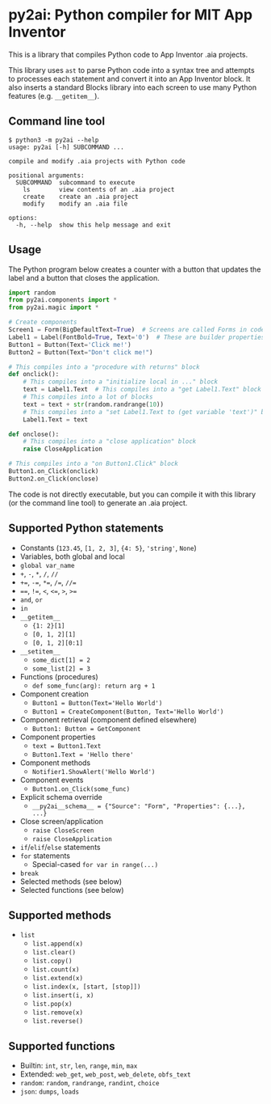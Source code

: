 # py2ai: Python compiler for MIT App Inventor
This is a library that compiles Python code to App Inventor .aia projects.

This library uses `ast` to parse Python code into a syntax tree and attempts to processes each statement and convert it into an App Inventor block. It also inserts a standard Blocks library into each screen to use many Python features (e.g. `__getitem__`).

## Command line tool
```
$ python3 -m py2ai --help
usage: py2ai [-h] SUBCOMMAND ...

compile and modify .aia projects with Python code

positional arguments:
  SUBCOMMAND  subcommand to execute
    ls        view contents of an .aia project
    create    create an .aia project
    modify    modify an .aia file

options:
  -h, --help  show this help message and exit
```

## Usage
The Python program below creates a counter with a button that updates the label and a button that closes the application.

```python
import random
from py2ai.components import *
from py2ai.magic import *

# Create components
Screen1 = Form(BigDefaultText=True)  # Screens are called Forms in code
Label1 = Label(FontBold=True, Text='0')  # These are builder properties
Button1 = Button(Text='Click me!')
Button2 = Button(Text="Don't click me!")

# This compiles into a "procedure with returns" block
def onclick():
    # This compiles into a "initialize local in ..." block
    text = Label1.Text  # This compiles into a "get Label1.Text" block
    # This compiles into a lot of blocks
    text = text + str(random.randrange(10))
    # This compiles into a "set Label1.Text to (get variable 'text')" block
    Label1.Text = text

def onclose():
    # This compiles into a "close application" block
    raise CloseApplication

# This compiles into a "on Button1.Click" block
Button1.on_Click(onclick)
Button2.on_Click(onclose)
```

The code is not directly executable, but you can compile it with this library (or the command line tool) to generate an .aia project.

## Supported Python statements
* Constants (`123.45`, `[1, 2, 3]`, `{4: 5}`, `'string'`, `None`)
* Variables, both global and local
* `global var_name`
* `+`, `-`, `*`, `/`, `//`
* `+=`, `-=`, `*=`, `/=`, `//=`
* `==`, `!=`, `<`, `<=`, `>`, `>=`
* `and`, `or`
* `in`
* `__getitem__`
  * `{1: 2}[1]`
  * `[0, 1, 2][1]`
  * `[0, 1, 2][0:1]`
* `__setitem__`
  * `some_dict[1] = 2`
  * `some_list[2] = 3`
* Functions (procedures)
  * `def some_func(arg): return arg + 1`
* Component creation
  * `Button1 = Button(Text='Hello World')`
  * `Button1 = CreateComponent(Button, Text='Hello World')`
* Component retrieval (component defined elsewhere)
  * `Button1: Button = GetComponent`
* Component properties
  * `text = Button1.Text`
  * `Button1.Text = 'Hello there'`
* Component methods
  * `Notifier1.ShowAlert('Hello World')`
* Component events
  * `Button1.on_Click(some_func)`
* Explicit schema override
  * `__py2ai__schema__ = {"Source": "Form", "Properties": {...}, ...}`
* Close screen/application
  * `raise CloseScreen`
  * `raise CloseApplication`
* `if`/`elif`/`else` statements
* `for` statements
  * Special-cased `for var in range(...)`
* `break`
* Selected methods (see below)
* Selected functions (see below)

## Supported methods
* `list`
  * `list.append(x)`
  * `list.clear()`
  * `list.copy()`
  * `list.count(x)`
  * `list.extend(x)`
  * `list.index(x, [start, [stop]])`
  * `list.insert(i, x)`
  * `list.pop(x)`
  * `list.remove(x)`
  * `list.reverse()`

## Supported functions
* Builtin: `int`, `str`, `len`, `range`, `min`, `max`
* Extended: `web_get`, `web_post`, `web_delete`, `obfs_text`
* `random`: `random`, `randrange`, `randint`, `choice`
* `json`: `dumps`, `loads`
